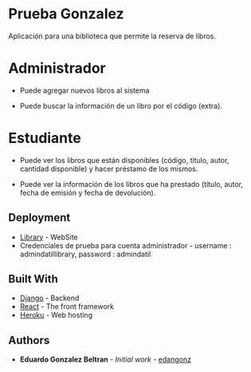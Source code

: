 # Prueba Gonzalez

Aplicación para una biblioteca que permite la reserva de libros.

# Administrador

- Puede agregar nuevos libros al sistema

- Puede buscar la información de un libro por el código (extra).

# Estudiante

- Puede ver los libros que están disponibles (código, título, autor, cantidad disponible) y
hacer préstamo de los mismos.

- Puede ver la información de los libros que ha prestado (título, autor, fecha de emisión y
fecha de devolución).

## Deployment

* [Library](https://datillibrary.herokuapp.com/) - WebSite
* Credenciales de prueba para cuenta administrador - username : admindatillibrary, password : admindatil

## Built With

* [Django](https://www.djangoproject.com/) - Backend
* [React](https://es.reactjs.org//) - The front framework
* [Heroku](https://www.heroku.com/) - Web hosting

## Authors

* **Eduardo Gonzalez Beltran** - *Initial work* - [edangonz](https://github.com/edangonz/)
